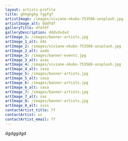 ```yaml
---
layout: artists-profile
title: ghhghghg fggfgf
artistImage: /images/viviane-okubo-753588-unsplash.jpg
artistImage_alt: dddfdf
galleryTitle: dfdfdf
galleryDescription: dddvdvdvd
artImage_1: /images/banner-artists.jpg
artImage_1_alt: dds
artImage_2: /images/viviane-okubo-753588-unsplash.jpg
artImage_2_alt: aada
artImage_3: /images/banner-events.jpg
artImage_3_alt: asas
artImage_4: /images/viviane-okubo-753588-unsplash.jpg
artImage_4_alt: sasa
artImage_5: /images/banner-artists.jpg
artImage_5_alt: sasa
artImage_6: /images/banner-artists.jpg
artImage_6_alt: sasa
artImage_7: /images/banner-artists.jpg
artImage_7_alt: sas
artImage_8: /images/banner-artists.jpg
artImage_8_alt: ssss
contactArtist_title: ff
contactArtist: ss
contactArtist_email: ff
---
```

dgdggdgd
